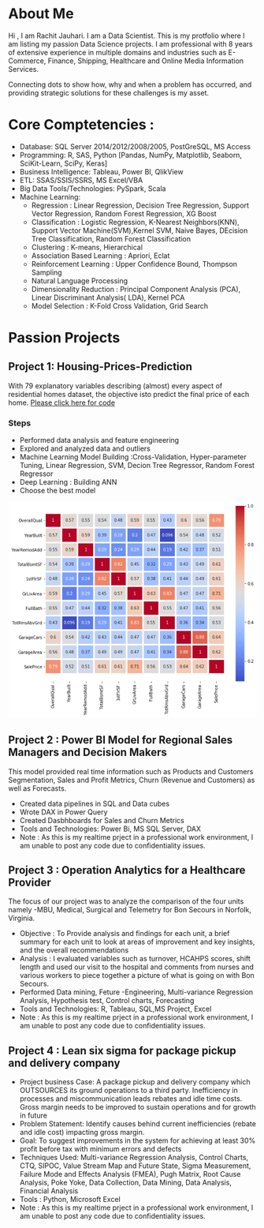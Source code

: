 # About Me
Hi , I am Rachit Jauhari. I am a Data Scientist. This is my protfolio where I am listing my passion Data Science projects. 
I am professional with 8 years of extensive experience in multiple domains and industries such as E-Commerce, Finance, Shipping, Healthcare and Online Media Information Services.

Connecting dots to show how, why and when a problem has occurred, and providing strategic solutions for these challenges is my asset.

# Core Comptetencies : 
* Database: SQL Server 2014/2012/2008/2005, PostGreSQL, MS Access
* Programming: R, SAS, Python [Pandas, NumPy, Matplotlib, Seaborn, SciKit-Learn, SciPy, Keras] 
* Business Intelligence: Tableau, Power BI, QlikView
* ETL: SSAS/SSIS/SSRS, MS Excel/VBA
* Big Data Tools/Technologies: PySpark, Scala
* Machine Learning: 
  * Regression : Linear Regression, Decision Tree Regression, Support Vector Regression, Random Forest Regression, XG Boost
  * Classification : Logistic Regression, K-Nearest Neighbors(KNN),  Support Vector Machine(SVM),Kernel SVM, Naive Bayes, DEcision Tree Classification, Random Forest Classification
  * Clustering : K-means, Hierarchical
  * Association Based Learning : Apriori, Eclat
  * Reinforcement Learning : Upper Confidence Bound, Thompson Sampling
  * Natural Language Processing
  * Dimensionality Reduction : Principal Component Analysis (PCA), Linear Discriminant Analysis( LDA), Kernel PCA
  * Model Selection : K-Fold Cross Validation, Grid Search

# Passion Projects
## Project 1: Housing-Prices-Prediction
With 79 explanatory variables describing (almost) every aspect of residential homes dataset, the objective isto predict the final price of each home. [Please click here for code](https://github.com/rachitj/Housing-Prices-Prediction)
### Steps
* Performed data analysis and feature engineering
* Explored and analyzed data and outliers
* Machine Learning Model Building :Cross-Validation, Hyper-parameter Tuning, Linear Regression, SVM, Decion Tree Regressor, Random Forest Regressor
* Deep Learning : Building ANN
* Choose the best model 

![](/housingPrices_corelation.png)


## Project 2 : Power BI Model for Regional Sales Managers and Decision Makers
This model provided real time information such as Products and Customers Segmentation, Sales and Profit Metrics, Churn (Revenue and Customers) as well as Forecasts.
* Created data pipelines in SQL and Data cubes
* Wrote DAX in Power Query
* Created Dasbhboards for Sales and Churn Metrics
* Tools and Technologies: Power Bi, MS SQL Server, DAX
* Note : As this is my realtime prject in a professional work environment, I am unable to post any code due to confidentiality issues.


## Project 3 : Operation Analytics for a Healthcare Provider
The focus of our project was to analyze the comparison of the four units namely -MBU, Medical, Surgical and Telemetry for Bon Secours in Norfolk, Virginia.
* Objective : To Provide analysis and findings for each unit, a brief summary for each unit to look at areas of improvement and key insights, and the overall recommendations
* Analysis : I evaluated variables such as turnover, HCAHPS scores, shift length and used our visit to the hospital and comments from nurses and various workers to piece together a picture of what is going on with Bon Secours.
* Performed Data mining, Feture -Engineering, Multi-variance Regression Analysis, Hypothesis test, Control charts, Forecasting
* Tools and Technologies: R, Tableau, SQL,MS Project, Excel
* Note : As this is my realtime prject in a professional work environment, I am unable to post any code due to confidentiality issues.


## Project 4 : Lean six sigma for package pickup and delivery company
* Project business Case: A package pickup and delivery company which OUTSOURCES its ground operations to a third party. Inefficiency in processes and miscommunication leads rebates and idle time costs. Gross margin needs to be improved to sustain operations and for growth in future
* Problem Statement: Identify causes behind current inefficiencies (rebate and idle cost) impacting gross margin.
* Goal: To suggest improvements in the system for achieving at least 30% profit before tax with minimum errors and defects
* Techniques Used: Multi-variance Regression Analysis, Control Charts, CTQ, SIPOC, Value Stream Map and Future State, Sigma Measurement, Failure Mode and Effects Analysis (FMEA), Pugh Matrix, Root Cause Analysis, Poke Yoke, Data Collection, Data Mining, Data Analysis, Financial Analysis
* Tools : Python, Microsoft Excel
* Note : As this is my realtime prject in a professional work environment, I am unable to post any code due to confidentiality issues.




